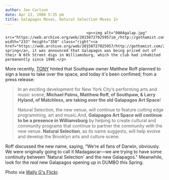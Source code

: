 ```yaml
---
author: Jen Carlson
date: Apr 22, 2008 5:35 pm
title: Galapagos Moves, Natural Selection Moves In
---
```


	
										<p><img alt="0804galap.jpg" src="https://web.archive.org/web/20150727025957im_/http://gothamist.com/attachments/arts_jen/0804galap.jpg" width="233" height="350" class="right"><a href="https://web.archive.org/web/20150727025957/http://gothamist.com/2007/05/30/galapagos.php">Last spring</a>, it was announced that Galapagos was being priced out of their N 6th Street digs in Williamsburg, which the club had inhabited permanently since 1998.</p>

<p>More recently, <a href="https://web.archive.org/web/20150727025957/http://www.timeout.com/newyork/the-feed-blog/restaurants-bars/?p=2667">TONY</a> hinted that Southpaw owner Matthew Roff planned to sign a lease to take over the space, and today it&apos;s been confimed; from a press release:</p><blockquote>In an exciting development for New York City&#x2019;s performing arts and music scene, <strong>Michael Palms, Matthew Roff, of Southpaw, &amp; Larry Hyland, of Matchless, are taking over the old Galapagos Art Space</strong>!<p></p>

<p>Natural Selection, the new venue, will continue to feature cutting edge programming,  art and music.And, <strong>Galapagos Art Space will continue to be a presence in Williamsburg</strong> by helping to create cultural and community programs that continue to partner the community with the new venue. <strong>Natural Selection</strong>, as its name suggests, will help evolve and develop the Brooklyn arts and culture scene.</p></blockquote>Roff discussed the new name, saying, &#x201C;We&#x2019;re all fans of Darwin, obviously. We were originally going to call it Madagascar&#x2014;we are trying to have some continuity between &apos;Natural Selection&apos; and the new Galapagos.&quot; Meanwhile, look for the <em>real</em> new Galapagos opening up in DUMBO this Spring. <p></p>

<p><span class="photo_caption">Photo via <a href="https://web.archive.org/web/20150727025957/http://www.flickr.com/photos/wallyg/945360504">Wally G&apos;s Flickr</a>.</span></p>					
										
									
				